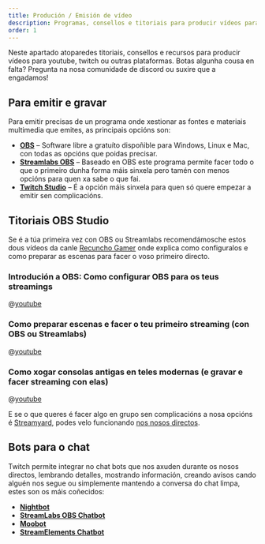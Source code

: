 ```yaml
---
title: Produción / Emisión de vídeo
description: Programas, consellos e titoriais para producir vídeos para youtube ou emitir en Twitch
order: 1
---
```

Neste apartado atoparedes titoriais, consellos e recursos para producir vídeos para youtube, twitch ou outras plataformas. Botas algunha cousa en falta? Pregunta na nosa comunidade de discord ou suxire que a engadamos!

## Para emitir e gravar

Para emitir precisas de un programa onde xestionar as fontes e materiais multimedia que emites, as principais opcións son:

- **[OBS](https://obsproject.com/)** – Software libre a gratuíto dispoñible para Windows, Linux e Mac, con todas as opcións que poidas precisar.
- [**Streamlabs OBS**](https://streamlabs.com/) – Baseado en OBS este programa permite facer todo o que o primeiro dunha forma máis sinxela pero tamén con menos opcións para quen xa sabe o que fai.
- [**Twitch Studio**](https://www.twitch.tv/broadcast/studio) – É a opción máis sinxela para quen só quere empezar a emitir sen complicacións.

## Titoriais OBS Studio
Se é a túa primeira vez con OBS ou Streamlabs recomendámosche estos dous vídeos da canle [Recuncho Gamer](https://beacons.ai/recunchogamer) onde explica como configuralos e como preparar as escenas para facer o voso primeiro directo.

### Introdución a OBS: Como configurar OBS para os teus streamings
@[youtube](GyoYrnmMQ00)
### Como preparar escenas e facer o teu primeiro streaming (con OBS ou Streamlabs)
@[youtube](q8PSdltv150)
### Como xogar consolas antigas en teles modernas (e gravar e facer streaming con elas)
@[youtube](YS6gz2dCy40)

E se o que queres é facer algo en grupo sen complicacións a nosa opcións é [Streamyard](https://streamyard.com/), podes velo funcionando [nos nosos directos](/docs/sobre-nos/galegotwitch/#eventos).

## Bots para o chat

Twitch permite integrar no chat bots que nos axuden durante os nosos directos, lembrando detalles, mostrando información, creando avisos cando alguén nos segue ou simplemente mantendo a conversa do chat limpa, estes son os máis coñecidos:

- [**Nightbot**](https://nightbot.tv/)
- [**StreamLabs OBS Chatbot**](https://streamlabs.com/chatbot)
- [**Moobot**](https://moo.bot/)
- [**StreamElements Chatbot**](https://streamelements.com/features/chatbot)
